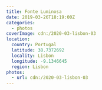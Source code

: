 ```yaml
---
title: Fonte Luminosa
date: 2019-03-26T18:19:00Z
categories:
  - photos
coverImage: cdn:/2020-03-lisbon-03
location:
  country: Portugal
  latitude: 38.7372692
  locality: Lisbon
  longitude: -9.1346645
  region: Lisbon
photos:
  - url: cdn:/2020-03-lisbon-03
---
```

